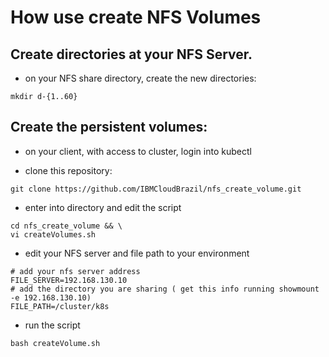 # How use create NFS Volumes

## Create directories at your NFS Server. 

- on your NFS share directory, create the new directories:

```
mkdir d-{1..60}
````

## Create the persistent volumes:

- on your client, with access to cluster, login into kubectl

- clone this repository:

````
git clone https://github.com/IBMCloudBrazil/nfs_create_volume.git
````

- enter into directory and edit the script 
````
cd nfs_create_volume && \
vi createVolumes.sh 
````

- edit your NFS server and file path to your environment
````
# add your nfs server address 
FILE_SERVER=192.168.130.10
# add the directory you are sharing ( get this info running showmount -e 192.168.130.10)
FILE_PATH=/cluster/k8s
````

- run the script 
````
bash createVolume.sh
````
